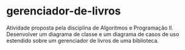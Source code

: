 # gerenciador-de-livros
Atividade proposta pela disciplina de Algoritmos e Programação II. Desenvolver um diagrama de classe e um diagrama de casos de uso estendido sobre um gerenciador de livros de uma biblioteca.
